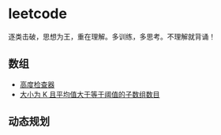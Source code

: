 # leetcode
逐类击破，思想为王，重在理解。多训练，多思考。不理解就背诵！
## 数组
* [高度检查器](https://github.com/aizhangyao/leetcode/blob/master/src/com/aiz/leetcode/array/HeightChecker.java)
* [大小为 K 且平均值大于等于阈值的子数组数目](https://github.com/aizhangyao/leetcode/blob/master/src/com/aiz/leetcode/array/Solution_T_1343.java)

## 动态规划
